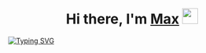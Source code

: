 <h1 align="center">Hi there, I'm <a href="#" target="_blank">Max</a>
<img src="https://github.com/blackcater/blackcater/raw/main/images/Hi.gif" height="32"/></h1>
<!-- <h3 align="center">Computer science student, IT news writer from Russia 🇷🇺</h3> -->

[![Typing SVG](https://readme-typing-svg.herokuapp.com?color=%2336BCF7&lines=JavaScript+Frontend+Web-developer)](https://git.io/typing-svg)


